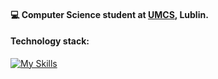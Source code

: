 <!--
**fsociety010101/fsociety010101** is a ✨ _special_ ✨ repository because its `README.md` (this file) appears on your GitHub profile.

Here are some ideas to get you started:

- 🔭 I’m currently working on ...
- 🌱 I’m currently learning ...
- 👯 I’m looking to collaborate on ...
- 🤔 I’m looking for help with ...
- 💬 Ask me about ...
- 📫 How to reach me: ...
- 😄 Pronouns: ...
- ⚡ Fun fact: ...
-->

<!-- <h1 align="center"><b> Hello! </b><img src="https://media.giphy.com/media/hvRJCLFzcasrR4ia7z/giphy.gif" width="35"></h1> -->

#### 💻 Computer Science student at [UMCS](https://www.umcs.pl/pl/wydzial-matematyki-fizyki-i-informatyki-umcs-w-lublinie,46.htm), Lublin. 

#### Technology stack:
[![My Skills](https://skillicons.dev/icons?i=c,cpp,git,docker,swift,ts,js,html,css,react,mysql,postman,linux)](https://skillicons.dev)


